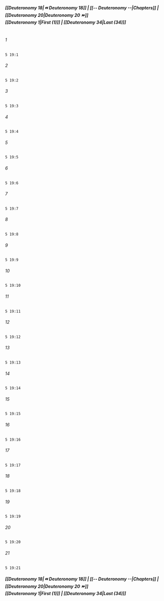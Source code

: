 
##### **[[Deuteronomy 18|⏪ Deuteronomy 18]] | [[-- Deuteronomy --|Chapters]] | [[Deuteronomy 20|Deuteronomy 20 ⏩]]**<br>**[[Deuteronomy 1|First (1)]] | [[Deuteronomy 34|Last (34)]]**<br><br>

###### 1
``` verse
5 19:1
```
###### 2
``` verse
5 19:2
```
###### 3
``` verse
5 19:3
```
###### 4
``` verse
5 19:4
```
###### 5
``` verse
5 19:5
```
###### 6
``` verse
5 19:6
```
###### 7
``` verse
5 19:7
```
###### 8
``` verse
5 19:8
```
###### 9
``` verse
5 19:9
```
###### 10
``` verse
5 19:10
```
###### 11
``` verse
5 19:11
```
###### 12
``` verse
5 19:12
```
###### 13
``` verse
5 19:13
```
###### 14
``` verse
5 19:14
```
###### 15
``` verse
5 19:15
```
###### 16
``` verse
5 19:16
```
###### 17
``` verse
5 19:17
```
###### 18
``` verse
5 19:18
```
###### 19
``` verse
5 19:19
```
###### 20
``` verse
5 19:20
```
###### 21
``` verse
5 19:21
```

##### **[[Deuteronomy 18|⏪ Deuteronomy 18]] | [[-- Deuteronomy --|Chapters]] | [[Deuteronomy 20|Deuteronomy 20 ⏩]]**<br>**[[Deuteronomy 1|First (1)]] | [[Deuteronomy 34|Last (34)]]**
